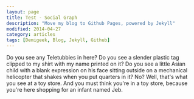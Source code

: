 ```yaml
---
layout: page
title: Test - Social Graph
description: "Move my blog to Github Pages, powered by Jekyll"
modified: 2014-04-27
category: articles
tags: [Demigeek, Blog, Jekyll, Github]
---
```




Do you see any Teletubbies in here? Do you see a slender plastic tag clipped to my shirt with my name printed on it? Do you see a little Asian child with a blank expression on his face sitting outside on a mechanical helicopter that shakes when you put quarters in it? No? Well, that's what you see at a toy store. And you must think you're in a toy store, because you're here shopping for an infant named Jeb.

